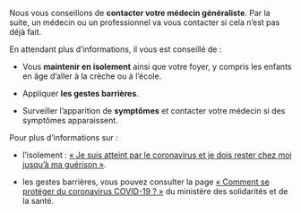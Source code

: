 <div class="conseil">

Nous vous conseillons de **contacter votre médecin généraliste**. Par la suite, un médecin ou un professionnel va vous contacter si cela n’est pas déjà fait.

En attendant plus d’informations, il vous est conseillé de :

* Vous **maintenir en isolement** ainsi que votre foyer, y compris les enfants en âge d’aller à la crèche ou à l’école.

* Appliquer **les gestes barrières**.

* Surveiller l’apparition de **symptômes** et contacter votre médecin si des symptômes apparaissent.

</div>


<div class="infos">
  
Pour plus d’informations sur :

* l’isolement : [« Je suis atteint par le coronavirus et je dois rester chez moi jusqu’à ma guérison »](https://solidarites-sante.gouv.fr/IMG/pdf/covid19_fiche_patients-2.pdf).

* les gestes barrières, vous pouvez consulter la page [« Comment se protéger du coronavirus COVID-19 ? »](https://solidarites-sante.gouv.fr/soins-et-maladies/maladies/maladies-infectieuses/coronavirus/tout-savoir-sur-le-covid-19/article/comment-se-proteger-du-coronavirus-covid-19) du ministère des solidarités et de la santé.
  
</div>
